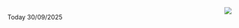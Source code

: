 <img align="right" src="https://media.giphy.com/media/M9gbBd9nbDrOTu1Mqx/giphy.gif">


Today 30/09/2025

